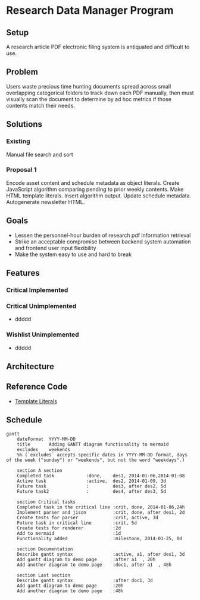 # Research Data Manager Program
## Setup
A research article PDF electronic filing system is antiquated and difficult to use.
## Problem
Users waste precious time hunting documents spread across small overlapping categorical folders to track down each PDF manually, then must visually scan the document to determine by ad hoc metrics if those contents match their needs.
## Solutions
### Existing
Manual file search and sort
### Proposal 1
Encode asset content and schedule metadata as object literals. Create JavaScript algorithm comparing pending to prior weekly contents. Make HTML template literals. Insert algorithm output. Update schedule metadata. Autogenerate newsletter HTML.
## Goals
- Lessen the personnel-hour burden of research pdf information retrieval
- Strike an acceptable compromise between backend system automation and frontend user input flexibility
- Make the system easy to use and hard to break
## Features
### Critical Implemented
### Critical Unimplemented
- ddddd
### Wishlist Unimplemented
- ddddd
## Architecture

## Reference Code
- [Template Literals](https://www.youtube.com/watch?v=DG4obitDvUA&t=2069s)
## Schedule
```mermaid
gantt
    dateFormat  YYYY-MM-DD
    title       Adding GANTT diagram functionality to mermaid
    excludes    weekends
    %% (`excludes` accepts specific dates in YYYY-MM-DD format, days of the week ("sunday") or "weekends", but not the word "weekdays".)

    section A section
    Completed task            :done,    des1, 2014-01-06,2014-01-08
    Active task               :active,  des2, 2014-01-09, 3d
    Future task               :         des3, after des2, 5d
    Future task2              :         des4, after des3, 5d

    section Critical tasks
    Completed task in the critical line :crit, done, 2014-01-06,24h
    Implement parser and jison          :crit, done, after des1, 2d
    Create tests for parser             :crit, active, 3d
    Future task in critical line        :crit, 5d
    Create tests for renderer           :2d
    Add to mermaid                      :1d
    Functionality added                 :milestone, 2014-01-25, 0d

    section Documentation
    Describe gantt syntax               :active, a1, after des1, 3d
    Add gantt diagram to demo page      :after a1  , 20h
    Add another diagram to demo page    :doc1, after a1  , 48h

    section Last section
    Describe gantt syntax               :after doc1, 3d
    Add gantt diagram to demo page      :20h
    Add another diagram to demo page    :48h
```
